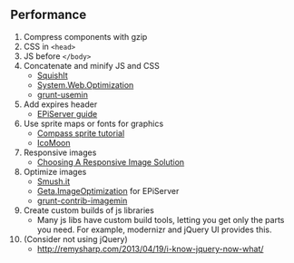 
## Performance

1. Compress components with gzip
1. CSS in `<head>`
1. JS before `</body>`
3. Concatenate and minify JS and CSS
    * [SquishIt](http://nuget.org/packages/SquishIt/)
    * [System.Web.Optimization](http://nuget.org/packages/microsoft.web.optimization) 
    * [grunt-usemin](https://github.com/yeoman/grunt-usemin)
4. Add expires header
    * [EPiServer guide](http://www.frederikvig.com/2011/10/faster-episerver-sites-client-side-performance/)
5. Use sprite maps or fonts for graphics
    * [Compass sprite tutorial](http://compass-style.org/reference/compass/utilities/sprites/sprite_img/)
    * [IcoMoon](http://icomoon.io/)
6. Responsive images
    * [Choosing A Responsive Image Solution](http://mobile.smashingmagazine.com/2013/07/08/choosing-a-responsive-image-solution/) 
7. Optimize images
    * [Smush.it](http://www.smushit.com/ysmush.it/)
    * [Geta.ImageOptimization](http://www.frederikvig.com/2012/05/faster-episerver-sites-image-optimization/) for EPiServer
    * [grunt-contrib-imagemin](https://github.com/gruntjs/grunt-contrib-imagemin)
8. Create custom builds of js libraries
    * Many js libs have custom build tools, letting you get only the parts you need. For example, modernizr and jQuery UI provides this.
9. (Consider not using jQuery)
    * http://remysharp.com/2013/04/19/i-know-jquery-now-what/

